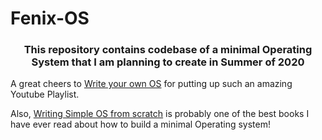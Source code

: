 # Fenix-OS
<div align ="center">
  
### This repository contains codebase of a minimal Operating System that I am planning to create in Summer of 2020

</div>


A great cheers to [Write your own OS](https://www.youtube.com/watch?v=1rnA6wpF0o4&list=PLHh55M_Kq4OApWScZyPl5HhgsTJS9MZ6M&index=1) for putting up such an amazing Youtube Playlist.

Also, [Writing Simple OS from scratch](https://www.cs.bham.ac.uk/~exr/lectures/opsys/10_11/lectures/os-dev.pdf) is probably one of the best books I have ever read about how to build a minimal Operating system!
